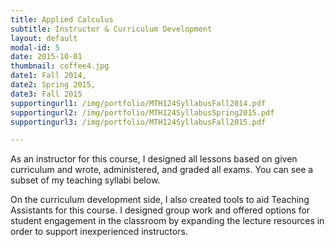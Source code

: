 ```yaml
---
title: Applied Calculus
subtitle: Instructor & Curriculum Development
layout: default
modal-id: 5
date: 2015-10-01
thumbnail: coffee4.jpg
date1: Fall 2014,
date2: Spring 2015,
date3: Fall 2015
supportingurl1: /img/portfolio/MTH124SyllabusFall2014.pdf
supportingurl2: /img/portfolio/MTH124SyllabusSpring2015.pdf
supportingurl3: /img/portfolio/MTH124SyllabusFall2015.pdf

---
```


As an instructor for this course, I designed all lessons based on given curriculum and wrote, administered, and graded all exams.  You can see a subset of my teaching syllabi below.

On the curriculum development side, I also created tools to aid Teaching Assistants for this course.  I designed group work and offered options for student engagement in the classroom by expanding the lecture resources in order to support inexperienced instructors.

